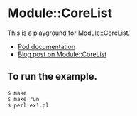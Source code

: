 # Module::CoreList

This is a playground for Module::CoreList.
- [Pod documentation](https://metacpan.org/pod/Module::CoreList)
- [Blog post on Module::CoreList](https://www.kianmeng.org/2019/01/perl-modules-of-week-2019-week-02.html)

## To run the example.
```
$ make
$ make run
$ perl ex1.pl
```
